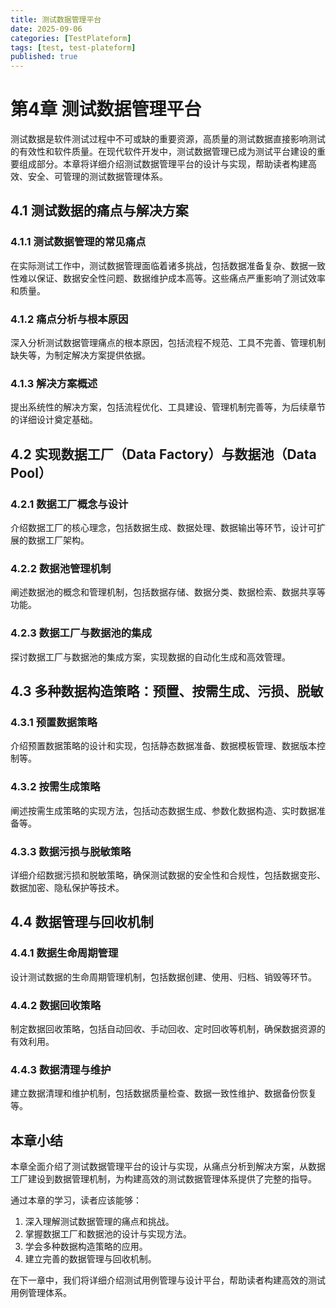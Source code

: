 ```yaml
---
title: 测试数据管理平台
date: 2025-09-06
categories: [TestPlateform]
tags: [test, test-plateform]
published: true
---
```


# 第4章 测试数据管理平台

测试数据是软件测试过程中不可或缺的重要资源，高质量的测试数据直接影响测试的有效性和软件质量。在现代软件开发中，测试数据管理已成为测试平台建设的重要组成部分。本章将详细介绍测试数据管理平台的设计与实现，帮助读者构建高效、安全、可管理的测试数据管理体系。

## 4.1 测试数据的痛点与解决方案

### 4.1.1 测试数据管理的常见痛点

在实际测试工作中，测试数据管理面临着诸多挑战，包括数据准备复杂、数据一致性难以保证、数据安全性问题、数据维护成本高等。这些痛点严重影响了测试效率和质量。

### 4.1.2 痛点分析与根本原因

深入分析测试数据管理痛点的根本原因，包括流程不规范、工具不完善、管理机制缺失等，为制定解决方案提供依据。

### 4.1.3 解决方案概述

提出系统性的解决方案，包括流程优化、工具建设、管理机制完善等，为后续章节的详细设计奠定基础。

## 4.2 实现数据工厂（Data Factory）与数据池（Data Pool）

### 4.2.1 数据工厂概念与设计

介绍数据工厂的核心理念，包括数据生成、数据处理、数据输出等环节，设计可扩展的数据工厂架构。

### 4.2.2 数据池管理机制

阐述数据池的概念和管理机制，包括数据存储、数据分类、数据检索、数据共享等功能。

### 4.2.3 数据工厂与数据池的集成

探讨数据工厂与数据池的集成方案，实现数据的自动化生成和高效管理。

## 4.3 多种数据构造策略：预置、按需生成、污损、脱敏

### 4.3.1 预置数据策略

介绍预置数据策略的设计和实现，包括静态数据准备、数据模板管理、数据版本控制等。

### 4.3.2 按需生成策略

阐述按需生成策略的实现方法，包括动态数据生成、参数化数据构造、实时数据准备等。

### 4.3.3 数据污损与脱敏策略

详细介绍数据污损和脱敏策略，确保测试数据的安全性和合规性，包括数据变形、数据加密、隐私保护等技术。

## 4.4 数据管理与回收机制

### 4.4.1 数据生命周期管理

设计测试数据的生命周期管理机制，包括数据创建、使用、归档、销毁等环节。

### 4.4.2 数据回收策略

制定数据回收策略，包括自动回收、手动回收、定时回收等机制，确保数据资源的有效利用。

### 4.4.3 数据清理与维护

建立数据清理和维护机制，包括数据质量检查、数据一致性维护、数据备份恢复等。

## 本章小结

本章全面介绍了测试数据管理平台的设计与实现，从痛点分析到解决方案，从数据工厂建设到数据管理机制，为构建高效的测试数据管理体系提供了完整的指导。

通过本章的学习，读者应该能够：

1. 深入理解测试数据管理的痛点和挑战。
2. 掌握数据工厂和数据池的设计与实现方法。
3. 学会多种数据构造策略的应用。
4. 建立完善的数据管理与回收机制。

在下一章中，我们将详细介绍测试用例管理与设计平台，帮助读者构建高效的测试用例管理体系。